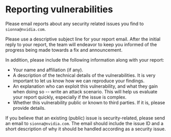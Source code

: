 <!--
SPDX-FileCopyrightText: Copyright (c) 2024-2025 NVIDIA CORPORATION & AFFILIATES. All rights reserved.
SPDX-License-Identifier: Apache-2.0
-->
# Reporting vulnerabilities

Please email reports about any security related issues you find to `sionna@nvidia.com`.

Please use a descriptive subject line for your report email. After the initial reply to your report, the team will endeavor to keep you informed of the progress being made towards a fix and announcement.

In addition, please include the following information along with your report:

-   Your name and affiliation (if any).
-   A description of the technical details of the vulnerabilities. It is very important to let us know how we can reproduce your findings.
-   An explanation who can exploit this vulnerability, and what they gain when doing so -- write an attack scenario. This will help us evaluate your report quickly, especially if the issue is complex.
-   Whether this vulnerability public or known to third parties. If it is, please provide details.

If you believe that an existing (public) issue is security-related, please send an email to `sionna@nvidia.com`. The email should include the issue ID and a short description of why it should be handled according as a security issue.